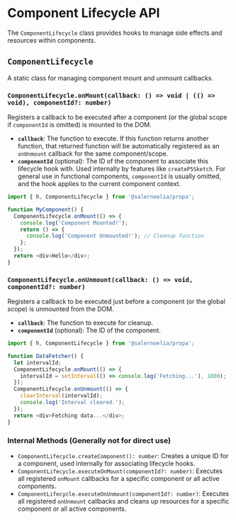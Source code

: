 # Component Lifecycle API

The `ComponentLifecycle` class provides hooks to manage side effects and resources within components.

## `ComponentLifecycle`

A static class for managing component mount and unmount callbacks.

### `ComponentLifecycle.onMount(callback: () => void | (() => void), componentId?: number)`

Registers a callback to be executed after a component (or the global scope if `componentId` is omitted) is mounted to the DOM.

- **`callback`**: The function to execute. If this function returns another function, that returned function will be automatically registered as an `onUnmount` callback for the same component/scope.
- **`componentId`** (optional): The ID of the component to associate this lifecycle hook with. Used internally by features like `createP5Sketch`. For general use in functional components, `componentId` is usually omitted, and the hook applies to the current component context.

```typescript
import { h, ComponentLifecycle } from '@salernoelia/propa';

function MyComponent() {
  ComponentLifecycle.onMount(() => {
    console.log('Component Mounted!');
    return () => {
      console.log('Component Unmounted!'); // Cleanup function
    };
  });
  return <div>Hello</div>;
}
```

### `ComponentLifecycle.onUnmount(callback: () => void, componentId?: number)`

Registers a callback to be executed just before a component (or the global scope) is unmounted from the DOM.

- **`callback`**: The function to execute for cleanup.
- **`componentId`** (optional): The ID of the component.

```typescript
import { h, ComponentLifecycle } from '@salernoelia/propa';

function DataFetcher() {
  let intervalId;
  ComponentLifecycle.onMount(() => {
    intervalId = setInterval(() => console.log('Fetching...'), 1000);
  });
  ComponentLifecycle.onUnmount(() => {
    clearInterval(intervalId);
    console.log('Interval cleared.');
  });
  return <div>Fetching data...</div>;
}
```

### Internal Methods (Generally not for direct use)

- `ComponentLifecycle.createComponent(): number`: Creates a unique ID for a component, used internally for associating lifecycle hooks.
- `ComponentLifecycle.executeOnMount(componentId?: number)`: Executes all registered `onMount` callbacks for a specific component or all active components.
- `ComponentLifecycle.executeOnUnmount(componentId?: number)`: Executes all registered `onUnmount` callbacks and cleans up resources for a specific component or all active components.
